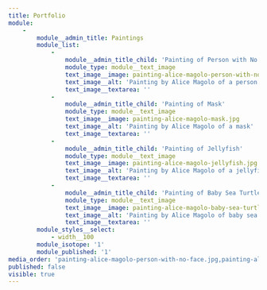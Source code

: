 ```yaml
---
title: Portfolio
module:
    -
        module__admin_title: Paintings
        module_list:
            -
                module__admin_title_child: 'Painting of Person with No Face'
                module_type: module__text_image
                text_image__image: painting-alice-magolo-person-with-no-face.jpg
                text_image__alt: 'Painting by Alice Magolo of a person with no face'
                text_image__textarea: ''
            -
                module__admin_title_child: 'Painting of Mask'
                module_type: module__text_image
                text_image__image: painting-alice-magolo-mask.jpg
                text_image__alt: 'Painting by Alice Magolo of a mask'
                text_image__textarea: ''
            -
                module__admin_title_child: 'Painting of Jellyfish'
                module_type: module__text_image
                text_image__image: painting-alice-magolo-jellyfish.jpg
                text_image__alt: 'Painting by Alice Magolo of a jellyfish'
                text_image__textarea: ''
            -
                module__admin_title_child: 'Painting of Baby Sea Turtles'
                module_type: module__text_image
                text_image__image: painting-alice-magolo-baby-sea-turtles.jpg
                text_image__alt: 'Painting by Alice Magolo of baby sea turtles'
                text_image__textarea: ''
        module_styles__select:
            - width__100
        module_isotope: '1'
        module_published: '1'
media_order: 'painting-alice-magolo-person-with-no-face.jpg,painting-alice-magolo-baby-sea-turtles.jpg,painting-alice-magolo-jellyfish.jpg,painting-alice-magolo-mask.jpg'
published: false
visible: true
---
```


